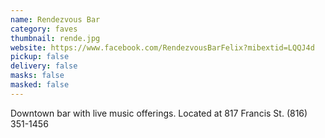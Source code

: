 ```yaml
---
name: Rendezvous Bar
category: faves
thumbnail: rende.jpg
website: https://www.facebook.com/RendezvousBarFelix?mibextid=LQQJ4d
pickup: false
delivery: false
masks: false
masked: false
---
```

D﻿owntown bar with live music offerings. Located at 817 Francis St. (816) 351-1456